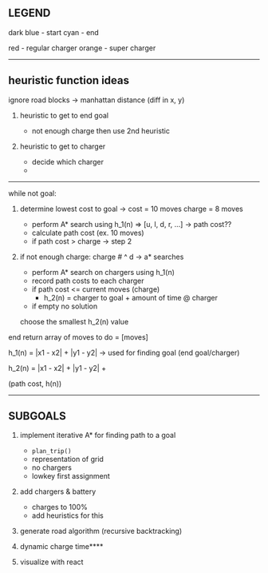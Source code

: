 ## LEGEND
dark blue - start
cyan - end

red - regular charger
orange - super charger

----


## heuristic function ideas

ignore road blocks -> manhattan distance (diff in x, y)

1. heuristic to get to end goal
    - not enough charge then use 2nd heuristic

2. heuristic to get to charger
    - decide which charger
    - 


----

while not goal:
1. determine lowest cost to goal -> cost = 10 moves
                                    charge = 8 moves
    - perform A* search using h_1(n)  => [u, l, d, r, ...] -> path cost??
    - calculate path cost (ex. 10 moves)
    - if path cost > charge -> step 2

2. if not enough charge:  charge # ^ d -> a* searches
    - perform A* search on chargers using h_1(n)
    - record path costs to each charger
    - if path cost <= current moves (charge)
        - h_2(n) = charger to goal + amount of time @ charger
    - if empty no solution

    choose the smallest h_2(n) value

end return array of moves to do
= [moves]

h_1(n) = |x1 - x2| + |y1 - y2|  -> used for finding goal (end goal/charger)

h_2(n) = |x1 - x2| + |y1 - y2| + <factor takes into account the actual charger>

(path cost, h(n))


--- 

## SUBGOALS

1. implement iterative A* for finding path to a goal
    - `plan_trip()`
    - representation of grid
    - no chargers
    - lowkey first assignment

2. add chargers & battery
    - charges to 100%
    - add heuristics for this

3. generate road algorithm (recursive backtracking)

4. dynamic charge time****

5. visualize with react
